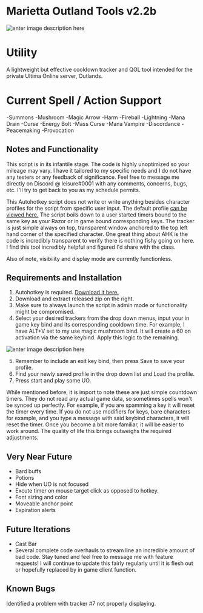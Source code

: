 # Marietta Outland Tools v2.2b

![enter image description here](https://i.imgur.com/r8HD1kg.gif)


# Utility

A lightweight but effective cooldown tracker and QOL tool intended for the private Ultima Online server, Outlands.

# Current Spell / Action Support

-Summons
-Mushroom
-Magic Arrow
-Harm
-Fireball
-Lightning
-Mana Drain
-Curse
-Energy Bolt
-Mass Curse
-Mana Vampire
-Discordance
-Peacemaking
-Provocation

## Notes and Functionality

This script is in its infantile stage.  The code is highly unoptimized so your mileage may vary.  I have it tailored to my specific needs and I do not have any testers or any feedback of significance.  Feel free to message me directly on Discord @ leisure#0001 with any comments, concerns, bugs, etc.  I'll try to get back to you as my schedule permits.

This Autohotkey script does not write or write anything besides character profiles for the script from specific user input.  The default profile [can be viewed here.](https://pastebin.com/gatbSffM)  The script boils down to a user started timers bound to the same key as your Razor or in game bound corresponding keys.  The tracker is just simple always on top, transparent window anchored to the top left hand corner of the specified character.  One great thing about AHK is the code is incredibly transparent to verify there is nothing fishy going on here.  I find this tool incredibly helpful and figured I'd share with the class.

Also of note, visibility and display mode are currently functionless.

## Requirements and Installation

 1. Autohotkey is required.  [Download it here.](https://www.autohotkey.com/)
 2. Download and extract released zip on the right.
 3. Make sure to always launch the script in admin mode or functionality might be compromised.
 4. Select your desired trackers from the drop down menus, input your in game key bind and its corresponding cooldown time.  For example, I have ALT+V set to my use magic mushroom bind.  It will create a 60 on activation via the same keybind.  Apply this logic to the remaining.
 
![enter image description here](https://i.imgur.com/jtD23Ss.png)

 5.  Remember to include an exit key bind, then press Save to save your profile.
 6. Find your newly saved profile in the drop down list and Load the profile.
 7. Press start and play some UO.

While mentioned before, it is import to note these are just simple countdown timers.  They do not read any actual game data, so sometimes spells won't be synced up perfectly.  For example, if you are spamming a key it will reset the timer every time.  If you do not use modifiers for keys, bare characters for example, and you type a message with said keybind characters, it will reset the timer.  Once you become a bit more familiar, it will be easier to work around.  The quality of life this brings outweighs the required adjustments.

## Very Near Future

 - Bard buffs
 - Potions
 - Hide when UO is not focused
 - Excute timer on mouse target click as opposed to hotkey.
 - Font sizing and color
 - Moveable anchor point
 - Expiration alerts
 
## Future Iterations

- Cast Bar
- Several complete code overhauls to stream line an incredible amount of bad code.  Stay tuned and feel free to message me with feature requests!  I will continue to update this fairly regularly until it is flesh out or hopefully replaced by in game client function.


## Known Bugs

Identified a problem with tracker #7 not properly displaying.
